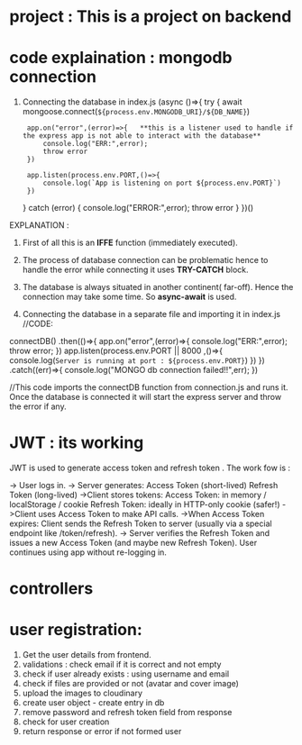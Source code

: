 # project : This is a project on backend

# code explaination : mongodb connection
1. Connecting the database in index.js
(async ()=>{
    try {
        await mongoose.connect(`${process.env.MONGODB_URI}/${DB_NAME}`)

        app.on("error",(error)=>{   **this is a listener used to handle if the express app is not able to interact with the database**
            console.log("ERR:",error);
            throw error
        })

        app.listen(process.env.PORT,()=>{
            console.log(`App is listening on port ${process.env.PORT}`)
        })
    } catch (error) {
        console.log("ERROR:",error);
        throw error
    }
})()

EXPLANATION : 
1. First of all this is an **IFFE** function (immediately executed).
2. The process of database connection can be problematic hence to handle the error while connecting it uses **TRY-CATCH** block.
3. The database is always situated in another continent( far-off). Hence the connection may take some time. So **async-await** is used.

2. Connecting the database in a separate file and importing it in index.js
//CODE:

connectDB() 
.then(()=>{
    app.on("error",(error)=>{
        console.log("ERR:",error);
        throw error;
    })
    app.listen(process.env.PORT || 8000 ,()=>{
        console.log(`Server is running at port : ${process.env.PORT}`)
    })
})
.catch((err)=>{
    console.log("MONGO db connection failed!!",err);
})

//This code imports the connectDB function from connection.js and runs it. Once the database is connected it will start the express server and throw the error if any.



# JWT : its working 
JWT is used to generate access token and refresh token . The work fow is :

-> User logs in.
-> Server generates:
    Access Token (short-lived)
    Refresh Token (long-lived)
->Client stores tokens:
    Access Token: in memory / localStorage / cookie
    Refresh Token: ideally in HTTP-only cookie (safer!)
->Client uses Access Token to make API calls.
->When Access Token expires:
    Client sends the Refresh Token to server (usually via a special endpoint like /token/refresh).
-> Server verifies the Refresh Token and    issues a new Access Token (and maybe new Refresh Token).
User continues using app without re-logging in.


# controllers

# user registration: 
1. Get the user details from frontend.
2. validations : check email if it is correct and not empty
3. check if user already exists  : using username and email
4. check if files are provided or not (avatar and cover image)
5. upload the images to cloudinary
6. create user object - create entry in db
7. remove password and refresh token field from response
8. check for user creation
9. return response or error if not formed user

